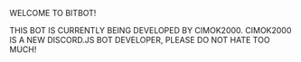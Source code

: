 WELCOME TO BITBOT!

THIS BOT IS CURRENTLY BEING DEVELOPED BY CIMOK2000.
CIMOK2000 IS A NEW DISCORD.JS BOT DEVELOPER, PLEASE DO NOT HATE TOO MUCH!